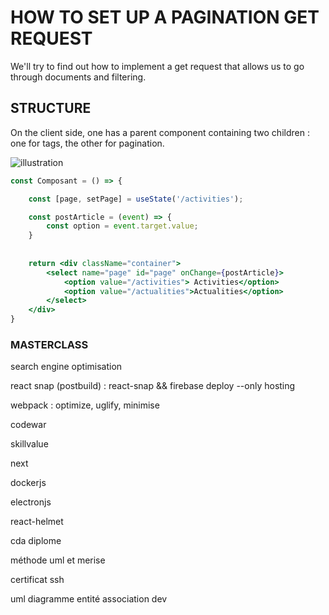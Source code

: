 # HOW TO SET UP A PAGINATION GET REQUEST

We'll try to find out how to implement a get request that allows us to go through documents and filtering.

## STRUCTURE

On the client side, one has a parent component containing two children : one for tags, the other for pagination.

![illustration](../../../../public/illustration.jpg)

```jsx
const Composant = () => {

    const [page, setPage] = useState('/activities');

    const postArticle = (event) => {
        const option = event.target.value;
    }
    
    
    return <div className="container">
        <select name="page" id="page" onChange={postArticle}>
            <option value="/activities"> Activities</option>
            <option value="/actualities">Actualities</option>
        </select>
    </div>
}
```


### MASTERCLASS

search engine optimisation

react snap (postbuild) : react-snap && firebase deploy --only hosting

webpack : optimize, uglify, minimise

codewar

skillvalue

next

dockerjs

electronjs

react-helmet

cda diplome

méthode uml et merise

certificat ssh

uml diagramme entité association dev









